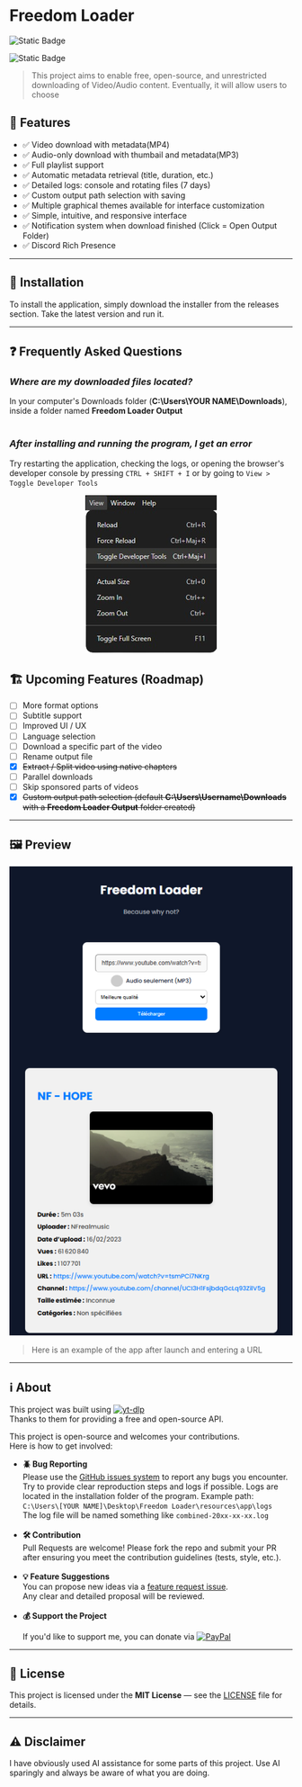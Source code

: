 # Freedom Loader

<!-- Release -->

![Static Badge](https://img.shields.io/badge/Release-1.2-blue?style=flat&logo=Test)

<!-- Build (Next Release) -->

![Static Badge](https://img.shields.io/badge/Build-1.2.1--beta-yellow?style=flat&logo=Test)

> This project aims to enable free, open-source, and unrestricted downloading of Video/Audio content. Eventually, it will allow users to choose

## 🚀 Features

- ✅ Video download with metadata(MP4)
- ✅ Audio-only download with thumbail and metadata(MP3)
- ✅ Full playlist support
- ✅ Automatic metadata retrieval (title, duration, etc.)
- ✅ Detailed logs: console and rotating files (7 days)
- ✅ Custom output path selection with saving
- ✅ Multiple graphical themes available for interface customization
- ✅ Simple, intuitive, and responsive interface
- ✅ Notification system when download finished (Click = Open Output Folder)
- ✅ Discord Rich Presence

---

## 🔧 Installation

To install the application, simply download the installer from the releases section. Take the latest version and run it.

---

## ❓ Frequently Asked Questions

### _Where are my downloaded files located?_

In your computer's Downloads folder (**C:\Users\YOUR NAME\Downloads**), inside a folder named **Freedom Loader Output**  
<br>

### _After installing and running the program, I get an error_

Try restarting the application, checking the logs, or opening the browser's developer console by pressing `CTRL + SHIFT + I` or by going to `View > Toggle Developer Tools`

<!-- ![Example Path](build/example-developertools.png) -->
<p align="center">
  <img src="build/example-developertools.png" alt="Example Developer Tools" />
</p>

## 🏗️ Upcoming Features (Roadmap)

- [ ] More format options
- [ ] Subtitle support
- [ ] Improved UI / UX
- [ ] Language selection
- [ ] Download a specific part of the video
- [ ] Rename output file
- [x] ~~Extract / Split video using native chapters~~
- [ ] Parallel downloads
- [ ] Skip sponsored parts of videos
- [x] ~~Custom output path selection (default **C:\Users\Username\Downloads** with a **Freedom Loader Output** folder created)~~

---

## 🖼️ Preview

<p align="center">
  <img src="build/apercu1.0.1.png" alt="Exemple d'application" />
</p>

> Here is an example of the app after launch and entering a URL

---

## ℹ️ About

This project was built using [![yt-dlp](https://img.shields.io/badge/yt--dlp-Visit%20Repo-181717?style=for-the-badge&logo=github&logoColor=white)](https://github.com/yt-dlp/yt-dlp)  
Thanks to them for providing a free and open-source API.

This project is open-source and welcomes your contributions.  
Here is how to get involved:

- **🪲 Bug Reporting**  
   Please use the [GitHub issues system](https://github.com/MasterAcnolo/Freedom-Loader/issues) to report any bugs you encounter.  
   Try to provide clear reproduction steps and logs if possible. Logs are located in the installation folder of the program. Example path:  
   `C:\Users\[YOUR NAME]\Desktop\Freedom Loader\resources\app\logs`  
   The log file will be named something like `combined-20xx-xx-xx.log`  
   <br>
- **🛠️ Contribution**  
   Pull Requests are welcome! Please fork the repo and submit your PR after ensuring you meet the contribution guidelines (tests, style, etc.).  
   <br>
- **💡 Feature Suggestions**  
   You can propose new ideas via a [feature request issue](https://github.com/MasterAcnolo/Freedom-Loader/issues).  
   Any clear and detailed proposal will be reviewed.  
   <br>
- **💰 Support the Project**
    <p>  
    If you'd like to support me, you can donate via  
    <a href="https://paypal.me/axelnicolas25">  
      <img src="https://img.shields.io/badge/PayPal-00457C?style=for-the-badge&logo=paypal&logoColor=white" alt="PayPal">  
    </a>  
    </p>

---

## 📄 License

This project is licensed under the **MIT License** — see the [LICENSE](./LICENSE) file for details.

---

## ⚠️ Disclaimer

I have obviously used AI assistance for some parts of this project. Use AI sparingly and always be aware of what you are doing.
